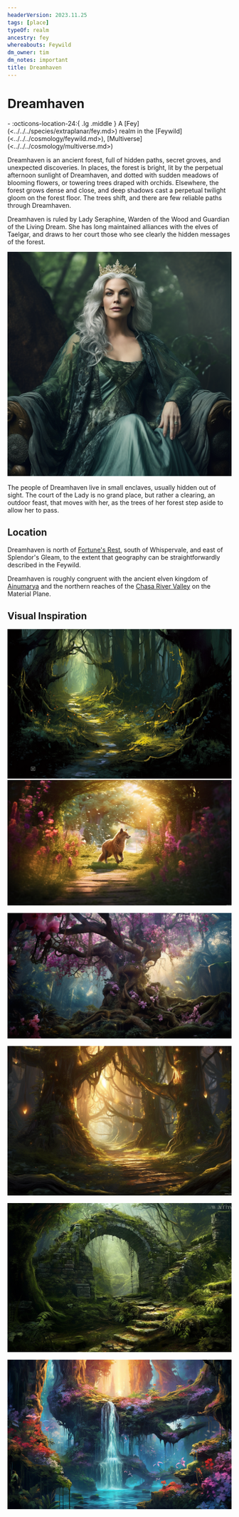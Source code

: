 ```yaml
---
headerVersion: 2023.11.25
tags: [place]
typeOf: realm
ancestry: fey
whereabouts: Feywild
dm_owner: tim
dm_notes: important
title: Dreamhaven
---
```

# Dreamhaven
<div class="grid cards ext-narrow-margin ext-one-column" markdown>
-    :octicons-location-24:{ .lg .middle } A [Fey](<../../../species/extraplanar/fey.md>) realm in the [Feywild](<../../../cosmology/feywild.md>), [Multiverse](<../../../cosmology/multiverse.md>)  
</div>




Dreamhaven is an ancient forest, full of hidden paths, secret groves, and unexpected discoveries. In places, the forest is bright, lit by the perpetual afternoon sunlight of Dreamhaven, and dotted with sudden meadows of blooming flowers, or towering trees draped with orchids. Elsewhere, the forest grows dense and close, and deep shadows cast a perpetual twilight gloom on the forest floor. The trees shift, and there are few reliable paths through Dreamhaven. 

Dreamhaven is ruled by Lady Seraphine, Warden of the Wood and Guardian of the Living Dream. She has long maintained alliances with the elves of Taelgar, and draws to her court those who see clearly the hidden messages of the forest. 

![Lady Seraphine Portrait](../../../assets/lady-seraphine-portrait.png)

The people of Dreamhaven live in small enclaves, usually hidden out of sight. The court of the Lady is no grand place, but rather a clearing, an outdoor feast, that moves with her, as the trees of her forest step aside to allow her to pass. 

## Location

Dreamhaven is north of [Fortune's Rest](<./fortune-s-rest.md>), south of Whispervale, and east of Splendor's Gleam, to the extent that geography can be straightforwardly described in the Feywild. 

Dreamhaven is roughly congruent with the  ancient elven kingdom of [Ainumarya](<../../central-highlands/ainumarya.md>) and the northern reaches of the [Chasa River Valley](<../../greater-chardon/chardonian-empire/chasa-river-valley/chasa-river-valley.md>) on the Material Plane. 

## Visual Inspiration

![Dreamhaven Scene 3](../../../assets/dreamhaven-scene-3.png)
![Dreamhaven Scene 1](../../../assets/dreamhaven-scene-1.png)

![Dreamhaven Scene 2](../../../assets/dreamhaven-scene-2.png)

![Dreamhaven Scene 4](../../../assets/dreamhaven-scene-4.png)

![Dreamhaven Scene 5](../../../assets/dreamhaven-scene-5.png)

![Dreamhaven Scene 6](../../../assets/dreamhaven-scene-6.png)
